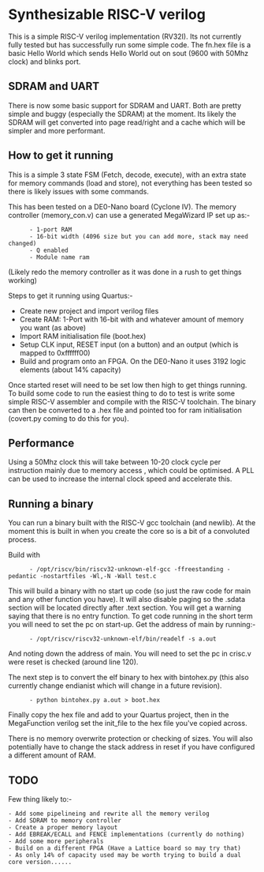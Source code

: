 # Synthesizable RISC-V verilog

This is a simple RISC-V verilog implementation (RV32I).   Its not currently fully tested but has successfully run some simple code.  The fn.hex file is a basic Hello World which sends Hello World out on sout (9600 with 50Mhz clock) and blinks port.

## SDRAM and UART

There is now some basic support for SDRAM and UART.  Both are pretty simple and buggy (especially the SDRAM) at the moment.  Its likely the SDRAM will get converted into page read/right and a cache which will be simpler and more performant.


## How to get it running

This is a simple 3 state FSM (Fetch, decode, execute), with an extra state for memory commands (load and store), not everything has been tested so there is likely issues with some commands.

This has been tested on a DE0-Nano board (Cyclone IV).  The memory controller (memory_con.v) can use a generated MegaWizard IP set up as:-

          - 1-port RAM
          - 16-bit width (4096 size but you can add more, stack may need changed)
          - Q enabled
          - Module name ram

(Likely redo the memory controller as it was done in a rush to get things working)

Steps to get it running using Quartus:-

  -  Create new project and import verilog files
  -  Create RAM: 1-Port with 16-bit with and whatever amount of memory you want (as above)
  -  Import RAM initialisation file (boot.hex)
  -  Setup CLK input, RESET input (on a button) and an output (which is mapped to 0xffffff00)
  -  Build and program onto an FPGA.  On the DE0-Nano it uses 3192 logic elements (about 14% capacity)

Once started reset will need to be set low then high to get things running. To build some code to run the easiest thing to do to test is write some simple RISC-V assembler and compile with the RISC-V toolchain.  The binary can then be converted to a .hex file and pointed too for ram initialisation (covert.py coming to do this for you).

## Performance

Using a 50Mhz clock this will take between 10-20 clock cycle per instruction mainly due to memory access , which could be optimised.   A PLL can be used to increase the internal clock speed and accelerate this.

## Running a binary

You can run a binary built with the RISC-V gcc toolchain (and newlib).   At the moment this is built in when you create the core so is a bit of a convoluted process.

Build with

          - /opt/riscv/bin/riscv32-unknown-elf-gcc -ffreestanding -pedantic -nostartfiles -Wl,-N -Wall test.c

This will build a binary with no start up code (so just the raw code for main and any other function you have).  It will also disable paging so the .sdata section will be located directly after .text section.   You will get a warning saying that there is no entry function.  To get code running in the short term you will need to set the pc on start-up.   Get the address of main by running:-

          - /opt/riscv/riscv32-unknown-elf/bin/readelf -s a.out

And noting down the address of main.  You will need to set the pc in crisc.v were reset is checked (around line 120).

The next step is to convert the elf binary to hex with bintohex.py (this also currently change endianist which will change in a future revision).

          - python bintohex.py a.out > boot.hex

Finally copy the hex file and add to your Quartus project, then in the MegaFunction verilog set the init_file to the hex file you've copied across.

There is no memory overwrite protection or checking of sizes.   You will also potentially have to change the stack address in reset if you have configured a different amount of RAM.

## TODO

Few thing likely to:-

    - Add some pipelineing and rewrite all the memory verilog  
    - Add SDRAM to memory controller
    - Create a proper memory layout
    - Add EBREAK/ECALL and FENCE implementations (currently do nothing)
    - Add some more peripherals
    - Build on a different FPGA (Have a Lattice board so may try that)
    - As only 14% of capacity used may be worth trying to build a dual core version......
